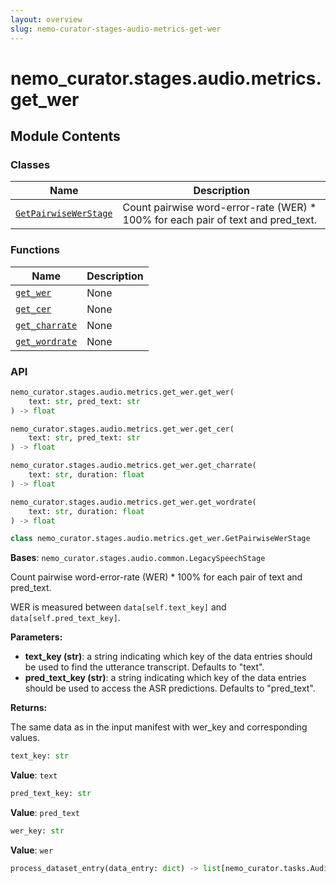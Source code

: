 ```yaml
---
layout: overview
slug: nemo-curator-stages-audio-metrics-get-wer
---
```


# nemo_curator.stages.audio.metrics.get_wer



## Module Contents

### Classes

| Name | Description |
|------|-------------|
| [`GetPairwiseWerStage`](#nemo_curatorstagesaudiometricsget_wergetpairwisewerstage) | Count pairwise word-error-rate (WER) * 100% for each pair of text and pred_text. |

### Functions

| Name | Description |
|------|-------------|
| [`get_wer`](#nemo_curatorstagesaudiometricsget_werget_wer) | None |
| [`get_cer`](#nemo_curatorstagesaudiometricsget_werget_cer) | None |
| [`get_charrate`](#nemo_curatorstagesaudiometricsget_werget_charrate) | None |
| [`get_wordrate`](#nemo_curatorstagesaudiometricsget_werget_wordrate) | None |

### API

```python
nemo_curator.stages.audio.metrics.get_wer.get_wer(
    text: str, pred_text: str
) -> float
```


```python
nemo_curator.stages.audio.metrics.get_wer.get_cer(
    text: str, pred_text: str
) -> float
```


```python
nemo_curator.stages.audio.metrics.get_wer.get_charrate(
    text: str, duration: float
) -> float
```


```python
nemo_curator.stages.audio.metrics.get_wer.get_wordrate(
    text: str, duration: float
) -> float
```


```python
class nemo_curator.stages.audio.metrics.get_wer.GetPairwiseWerStage
```

**Bases**: `nemo_curator.stages.audio.common.LegacySpeechStage`

Count pairwise word-error-rate (WER) * 100% for each pair of text and pred_text.

WER is measured between ``data[self.text_key]`` and ``data[self.pred_text_key]``.

**Parameters:**

- **text_key (str)**: a string indicating which key of the data entries
  should be used to find the utterance transcript. Defaults to "text".
- **pred_text_key (str)**: a string indicating which key of the data entries
  should be used to access the ASR predictions. Defaults to "pred_text".

**Returns:**

The same data as in the input manifest with wer_key and corresponding values.

```python
text_key: str
```

**Value**: `text`


```python
pred_text_key: str
```

**Value**: `pred_text`


```python
wer_key: str
```

**Value**: `wer`


```python
process_dataset_entry(data_entry: dict) -> list[nemo_curator.tasks.AudioBatch]
```

